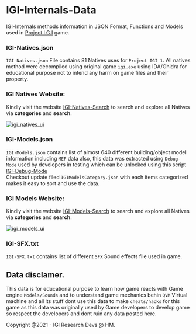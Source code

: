 # IGI-Internals-Data
IGI-Internals methods information in JSON Format, Functions and Models used in [Project I.G.I](https://en.wikipedia.org/wiki/Project_I.G.I.) game.

### IGI-Natives.json
`IGI-Natives.json` File contains 81 Natives uses for `Project IGI 1`.
All natives method were decompiled using original game `igi.exe` using IDA/Ghidra for educational purpose not to intend any harm on game files and their property.

### IGI Natives Website:
Kindly visit the website [IGI-Natives-Search](https://igi-natives-search.netlify.app/) to search and explore all Natives via **categories** and **search**.

![igi_natives_ui](https://i.ibb.co/tDHddXs/Screenshot-2023-07-26-at-5-57-50-PM.png?raw=true "")</br>

### IGI-Models.json
`IGI-Models.json` contains list of almost 640 different building/object model information including `MEF` data also, this data was extracted using `Debug-Mode` used by developers in testing which can be unlocked using this script [IGI-Debug-Mode](https://gist.github.com/haseeb-heaven/721d82fccc8de3e6da95cfa609230cea) </br>
 Checkout update filed `IGIModelsCategory.json` with each items categorized makes it easy to sort and use the data.
 </br>
 
### IGI Models Website:
Kindly visit the website [IGI-Models-Search](https://igi-models-search.netlify.app/) to search and explore all Natives via **categories** and **search**.

![igi_models_ui](https://i.ibb.co/vwXgTjn/igi-models-search.png?raw=true "")</br>
 
### IGI-SFX.txt
`IGI-SFX.txt` contains list of different `SFX` Sound effects file used in game.

## Data disclamer.
This data is for educational purpose to learn how game reacts with Game engine `Models/Sounds` and to understand game mechanics behin `QVM` Virtual machine and all its stuff dont use this data to make `cheats/hacks` for this game as this data was originally used by Game developers to develop game so respect the developers and dont ruin any data posted here.

Copyright @2021 - IGI Research Devs @ HM.
